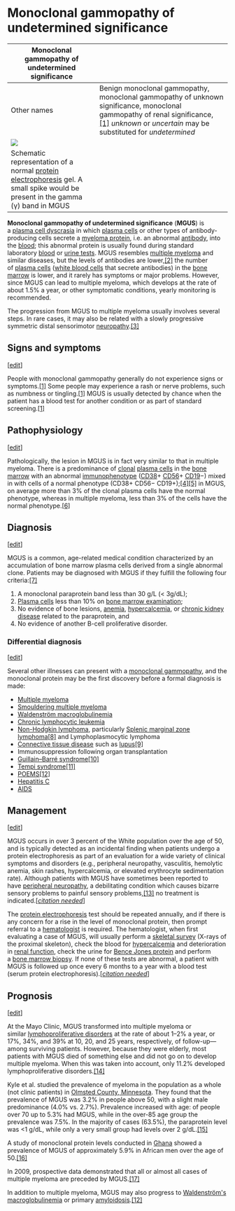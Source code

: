 # Monoclonal gammopathy of undetermined significance



|Monoclonal gammopathy of undetermined significance|   |
|---|---|
|Other names|Benign monoclonal gammopathy, monoclonal gammopathy of unknown significance, monoclonal gammopathy of renal significance,[[1]](https://en.wikipedia.org/wiki/Monoclonal_gammopathy_of_undetermined_significance#cite_note-Williams-1) _unknown_ or _uncertain_ may be substituted for _undetermined_|
|[![](https://upload.wikimedia.org/wikipedia/commons/thumb/2/26/Electrophoresis.png/220px-Electrophoresis.png)](https://en.wikipedia.org/wiki/File:Electrophoresis.png)|   |
|Schematic representation of a normal [protein electrophoresis](https://en.wikipedia.org/wiki/Protein_electrophoresis "Protein electrophoresis") gel. A small spike would be present in the gamma (γ) band in MGUS|   |

**Monoclonal gammopathy of undetermined significance** (**MGUS**) is a [plasma cell dyscrasia](https://en.wikipedia.org/wiki/Plasma_cell_dyscrasia "Plasma cell dyscrasia") in which [plasma cells](https://en.wikipedia.org/wiki/Plasma_cells "Plasma cells") or other types of antibody-producing cells secrete a [myeloma protein](https://en.wikipedia.org/wiki/Myeloma_protein "Myeloma protein"), i.e. an abnormal [antibody](https://en.wikipedia.org/wiki/Antibody "Antibody"), into the [blood](https://en.wikipedia.org/wiki/Blood "Blood"); this abnormal protein is usually found during standard laboratory [blood](https://en.wikipedia.org/wiki/Blood_test "Blood test") or [urine tests](https://en.wikipedia.org/wiki/Clinical_urine_tests "Clinical urine tests"). MGUS resembles [multiple myeloma](https://en.wikipedia.org/wiki/Multiple_myeloma "Multiple myeloma") and similar diseases, but the levels of antibodies are lower,[[2]](https://en.wikipedia.org/wiki/Monoclonal_gammopathy_of_undetermined_significance#cite_note-2) the number of [plasma cells](https://en.wikipedia.org/wiki/Plasma_cells "Plasma cells") ([white blood cells](https://en.wikipedia.org/wiki/White_blood_cell "White blood cell") that secrete antibodies) in the [bone marrow](https://en.wikipedia.org/wiki/Bone_marrow "Bone marrow") is lower, and it rarely has symptoms or major problems. However, since MGUS can lead to multiple myeloma, which develops at the rate of about 1.5% a year, or other symptomatic conditions, yearly monitoring is recommended.

The progression from MGUS to multiple myeloma usually involves several steps. In rare cases, it may also be related with a slowly progressive symmetric distal sensorimotor [neuropathy](https://en.wikipedia.org/wiki/Neuropathy "Neuropathy").[[3]](https://en.wikipedia.org/wiki/Monoclonal_gammopathy_of_undetermined_significance#cite_note-3)

## Signs and symptoms

[[edit](https://en.wikipedia.org/w/index.php?title=Monoclonal_gammopathy_of_undetermined_significance&action=edit&section=1 "Edit section: Signs and symptoms")]

People with monoclonal gammopathy generally do not experience signs or symptoms.[[1]](https://en.wikipedia.org/wiki/Monoclonal_gammopathy_of_undetermined_significance#cite_note-Williams-1) Some people may experience a rash or nerve problems, such as numbness or tingling.[[1]](https://en.wikipedia.org/wiki/Monoclonal_gammopathy_of_undetermined_significance#cite_note-Williams-1) MGUS is usually detected by chance when the patient has a blood test for another condition or as part of standard screening.[[1]](https://en.wikipedia.org/wiki/Monoclonal_gammopathy_of_undetermined_significance#cite_note-Williams-1)

## Pathophysiology

[[edit](https://en.wikipedia.org/w/index.php?title=Monoclonal_gammopathy_of_undetermined_significance&action=edit&section=2 "Edit section: Pathophysiology")]

Pathologically, the lesion in MGUS is in fact very similar to that in multiple myeloma. There is a predominance of [clonal](https://en.wikipedia.org/wiki/Clone_(B-cell_biology) "Clone (B-cell biology)") [plasma cells](https://en.wikipedia.org/wiki/Plasma_cell "Plasma cell") in the [bone marrow](https://en.wikipedia.org/wiki/Bone_marrow "Bone marrow") with an abnormal [immunophenotype](https://en.wikipedia.org/wiki/Immunophenotype "Immunophenotype") ([CD38](https://en.wikipedia.org/wiki/CD38 "CD38")+ [CD56](https://en.wikipedia.org/wiki/CD56 "CD56")+ [CD19](https://en.wikipedia.org/wiki/CD19 "CD19")−) mixed in with cells of a normal phenotype (CD38+ CD56− CD19+);[[4]](https://en.wikipedia.org/wiki/Monoclonal_gammopathy_of_undetermined_significance#cite_note-4)[[5]](https://en.wikipedia.org/wiki/Monoclonal_gammopathy_of_undetermined_significance#cite_note-5) in MGUS, on average more than 3% of the clonal plasma cells have the normal phenotype, whereas in multiple myeloma, less than 3% of the cells have the normal phenotype.[[6]](https://en.wikipedia.org/wiki/Monoclonal_gammopathy_of_undetermined_significance#cite_note-6)

## Diagnosis

[[edit](https://en.wikipedia.org/w/index.php?title=Monoclonal_gammopathy_of_undetermined_significance&action=edit&section=3 "Edit section: Diagnosis")]

MGUS is a common, age-related medical condition characterized by an accumulation of bone marrow plasma cells derived from a single abnormal clone. Patients may be diagnosed with MGUS if they fulfill the following four criteria:[[7]](https://en.wikipedia.org/wiki/Monoclonal_gammopathy_of_undetermined_significance#cite_note-7)

1. A monoclonal paraprotein band less than 30 g/L (< 3g/dL);
2. [Plasma cells](https://en.wikipedia.org/wiki/Plasma_cell "Plasma cell") less than 10% on [bone marrow examination](https://en.wikipedia.org/wiki/Bone_marrow_examination "Bone marrow examination");
3. No evidence of bone lesions, [anemia](https://en.wikipedia.org/wiki/Anemia "Anemia"), [hypercalcemia](https://en.wikipedia.org/wiki/Hypercalcemia "Hypercalcemia"), or [chronic kidney disease](https://en.wikipedia.org/wiki/Chronic_kidney_disease "Chronic kidney disease") related to the paraprotein, and
4. No evidence of another B-cell proliferative disorder.

### Differential diagnosis

[[edit](https://en.wikipedia.org/w/index.php?title=Monoclonal_gammopathy_of_undetermined_significance&action=edit&section=4 "Edit section: Differential diagnosis")]

Several other illnesses can present with a [monoclonal gammopathy](https://en.wikipedia.org/wiki/Paraproteinemia "Paraproteinemia"), and the monoclonal protein may be the first discovery before a formal diagnosis is made:

- [Multiple myeloma](https://en.wikipedia.org/wiki/Multiple_myeloma "Multiple myeloma")
- [Smouldering multiple myeloma](https://en.wikipedia.org/wiki/Smouldering_myeloma "Smouldering myeloma")
- [Waldenström macroglobulinemia](https://en.wikipedia.org/wiki/Waldenstr%C3%B6m_macroglobulinemia "Waldenström macroglobulinemia")
- [Chronic lymphocytic leukemia](https://en.wikipedia.org/wiki/Chronic_lymphocytic_leukemia "Chronic lymphocytic leukemia")
- [Non-Hodgkin lymphoma](https://en.wikipedia.org/wiki/Non-Hodgkin_lymphoma "Non-Hodgkin lymphoma"), particularly [Splenic marginal zone lymphoma](https://en.wikipedia.org/wiki/Splenic_marginal_zone_lymphoma "Splenic marginal zone lymphoma")[[8]](https://en.wikipedia.org/wiki/Monoclonal_gammopathy_of_undetermined_significance#cite_note-8) and Lymphoplasmocytic lymphoma
- [Connective tissue disease](https://en.wikipedia.org/wiki/Connective_tissue_disease "Connective tissue disease") such as [lupus](https://en.wikipedia.org/wiki/Systemic_lupus_erythematosus "Systemic lupus erythematosus")[[9]](https://en.wikipedia.org/wiki/Monoclonal_gammopathy_of_undetermined_significance#cite_note-9)
- Immunosuppression following organ transplantation
- [Guillain–Barré syndrome](https://en.wikipedia.org/wiki/Guillain%E2%80%93Barr%C3%A9_syndrome "Guillain–Barré syndrome")[[10]](https://en.wikipedia.org/wiki/Monoclonal_gammopathy_of_undetermined_significance#cite_note-10)
- [Tempi syndrome](https://en.wikipedia.org/wiki/Tempi_syndrome "Tempi syndrome")[[11]](https://en.wikipedia.org/wiki/Monoclonal_gammopathy_of_undetermined_significance#cite_note-11)
- [POEMS](https://en.wikipedia.org/wiki/POEMS_syndrome "POEMS syndrome")[[12]](https://en.wikipedia.org/wiki/Monoclonal_gammopathy_of_undetermined_significance#cite_note-:0-12)
- [Hepatitis C](https://en.wikipedia.org/wiki/Hepatitis_C "Hepatitis C")
- [AIDS](https://en.wikipedia.org/wiki/AIDS "AIDS")

## Management

[[edit](https://en.wikipedia.org/w/index.php?title=Monoclonal_gammopathy_of_undetermined_significance&action=edit&section=5 "Edit section: Management")]

MGUS occurs in over 3 percent of the White population over the age of 50, and is typically detected as an incidental finding when patients undergo a protein electrophoresis as part of an evaluation for a wide variety of clinical symptoms and disorders (e.g., peripheral neuropathy, vasculitis, hemolytic anemia, skin rashes, hypercalcemia, or elevated erythrocyte sedimentation rate). Although patients with MGUS have sometimes been reported to have [peripheral neuropathy](https://en.wikipedia.org/wiki/Peripheral_neuropathy "Peripheral neuropathy"), a debilitating condition which causes bizarre sensory problems to painful sensory problems,[[13]](https://en.wikipedia.org/wiki/Monoclonal_gammopathy_of_undetermined_significance#cite_note-Nobile-Orazio-13) no treatment is indicated.[_[citation needed](https://en.wikipedia.org/wiki/Wikipedia:Citation_needed "Wikipedia:Citation needed")_]

The [protein electrophoresis](https://en.wikipedia.org/wiki/Protein_electrophoresis "Protein electrophoresis") test should be repeated annually, and if there is any concern for a rise in the level of monoclonal protein, then prompt referral to a [hematologist](https://en.wikipedia.org/wiki/Hematologist "Hematologist") is required. The hematologist, when first evaluating a case of MGUS, will usually perform a [skeletal survey](https://en.wikipedia.org/wiki/Skeletal_survey "Skeletal survey") (X-rays of the proximal skeleton), check the blood for [hypercalcemia](https://en.wikipedia.org/wiki/Hypercalcemia "Hypercalcemia") and deterioration in [renal function](https://en.wikipedia.org/wiki/Renal_function "Renal function"), check the urine for [Bence Jones protein](https://en.wikipedia.org/wiki/Bence_Jones_protein "Bence Jones protein") and perform a [bone marrow biopsy](https://en.wikipedia.org/wiki/Bone_marrow_biopsy "Bone marrow biopsy"). If none of these tests are abnormal, a patient with MGUS is followed up once every 6 months to a year with a blood test (serum protein electrophoresis).[_[citation needed](https://en.wikipedia.org/wiki/Wikipedia:Citation_needed "Wikipedia:Citation needed")_]

## Prognosis

[[edit](https://en.wikipedia.org/w/index.php?title=Monoclonal_gammopathy_of_undetermined_significance&action=edit&section=6 "Edit section: Prognosis")]

At the Mayo Clinic, MGUS transformed into multiple myeloma or similar [lymphoproliferative disorders](https://en.wikipedia.org/wiki/Lymphoproliferative_disorders "Lymphoproliferative disorders") at the rate of about 1–2% a year, or 17%, 34%, and 39% at 10, 20, and 25 years, respectively, of follow-up—among surviving patients. However, because they were elderly, most patients with MGUS died of something else and did not go on to develop multiple myeloma. When this was taken into account, only 11.2% developed lymphoproliferative disorders.[[14]](https://en.wikipedia.org/wiki/Monoclonal_gammopathy_of_undetermined_significance#cite_note-14)

Kyle et al. studied the prevalence of myeloma in the population as a whole (not clinic patients) in [Olmsted County, Minnesota](https://en.wikipedia.org/wiki/Olmsted_County,_Minnesota "Olmsted County, Minnesota"). They found that the prevalence of MGUS was 3.2% in people above 50, with a slight male predominance (4.0% vs. 2.7%). Prevalence increased with age: of people over 70 up to 5.3% had MGUS, while in the over-85 age group the prevalence was 7.5%. In the majority of cases (63.5%), the paraprotein level was <1 g/dL, while only a very small group had levels over 2 g/dL.[[15]](https://en.wikipedia.org/wiki/Monoclonal_gammopathy_of_undetermined_significance#cite_note-Kyle-15)

A study of monoclonal protein levels conducted in [Ghana](https://en.wikipedia.org/wiki/Ghana "Ghana") showed a prevalence of MGUS of approximately 5.9% in African men over the age of 50.[[16]](https://en.wikipedia.org/wiki/Monoclonal_gammopathy_of_undetermined_significance#cite_note-16)

In 2009, prospective data demonstrated that all or almost all cases of multiple myeloma are preceded by MGUS.[[17]](https://en.wikipedia.org/wiki/Monoclonal_gammopathy_of_undetermined_significance#cite_note-pmid19179464-17)

In addition to multiple myeloma, MGUS may also progress to [Waldenström's macroglobulinemia](https://en.wikipedia.org/wiki/Waldenstr%C3%B6m%27s_macroglobulinemia "Waldenström's macroglobulinemia") or primary [amyloidosis](https://en.wikipedia.org/wiki/Amyloidosis "Amyloidosis").[[12]](https://en.wikipedia.org/wiki/Monoclonal_gammopathy_of_undetermined_significance#cite_note-:0-12)